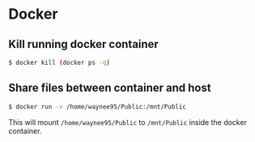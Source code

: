 # Docker

## Kill running docker container

```bash
$ docker kill (docker ps -q)
```

## Share files between container and host

```bash
$ docker run -v /home/waynee95/Public:/mnt/Public
```

This will mount `/home/waynee95/Public` to `/mnt/Public` inside the docker container.
